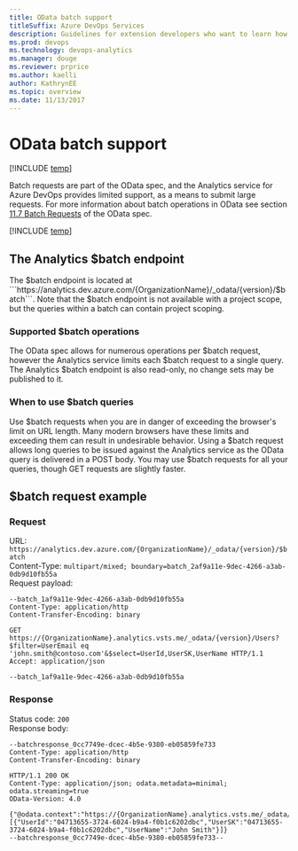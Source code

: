 ```yaml
---
title: OData batch support 
titleSuffix: Azure DevOps Services 
description: Guidelines for extension developers who want to learn how to write good OData queries 
ms.prod: devops
ms.technology: devops-analytics
ms.manager: douge
ms.reviewer: prprice
ms.author: kaelli
author: KathrynEE
ms.topic: overview
ms.date: 11/13/2017
---
```


# OData batch support


[!INCLUDE [temp](../../_shared/version-vsts-only.md)]

Batch requests are part of the OData spec, and the Analytics service for Azure DevOps provides limited support, as a means to submit large requests. For more information about batch operations in OData see section [11.7 Batch Requests](http://docs.oasis-open.org/odata/odata/v4.0/errata03/os/complete/part1-protocol/odata-v4.0-errata03-os-part1-protocol-complete.html#_Toc453752313) of the OData spec.

[!INCLUDE [temp](../_shared/analytics-preview.md)]

## The Analytics $batch endpoint
The $batch endpoint is located at ```https://analytics.dev.azure.com/{OrganizationName}/_odata/{version}/$batch```. Note that the $batch endpoint is not available with a project scope, but the queries within a batch can contain project scoping.

### Supported $batch operations
The OData spec allows for numerous operations per $batch request, however the Analytics service limits each $batch request to a single query. The Analytics $batch endpoint is also read-only, no change sets may be published to it.

### When to use $batch queries
Use $batch requests when you are in danger of exceeding the browser's limit on URL length. Many modern browsers have these limits and exceeding them can result in undesirable behavior. Using a $batch request allows long queries to be issued against the Analytics service as the OData query is delivered in a POST body. You may use $batch requests for all your queries, though GET requests are slightly faster.

## $batch request example
### Request
URL: ```https://analytics.dev.azure.com/{OrganizationName}/_odata/{version}/$batch```  
Content-Type: ```multipart/mixed; boundary=batch_2af9a11e-9dec-4266-a3ab-0db9d10fb55a```  
Request payload:
```
--batch_1af9a11e-9dec-4266-a3ab-0db9d10fb55a
Content-Type: application/http
Content-Transfer-Encoding: binary

GET https://{OrganizationName}.analytics.vsts.me/_odata/{version}/Users?$filter=UserEmail eq 'john.smith@contoso.com'&$select=UserId,UserSK,UserName HTTP/1.1
Accept: application/json

--batch_1af9a11e-9dec-4266-a3ab-0db9d10fb55a
```
### Response
Status code: ```200```  
Response body:  
```
--batchresponse_0cc7749e-dcec-4b5e-9380-eb05859fe733
Content-Type: application/http
Content-Transfer-Encoding: binary

HTTP/1.1 200 OK
Content-Type: application/json; odata.metadata=minimal; odata.streaming=true
OData-Version: 4.0

{"@odata.context":"https://{OrganizationName}.analytics.vsts.me/_odata/{version}/$metadata#Users(UserId,UserSK,UserName)","value":[{"UserId":"04713655-3724-6024-b9a4-f0b1c6202dbc","UserSK":"04713655-3724-6024-b9a4-f0b1c6202dbc","UserName":"John Smith"}]}
--batchresponse_0cc7749e-dcec-4b5e-9380-eb05859fe733--
```
